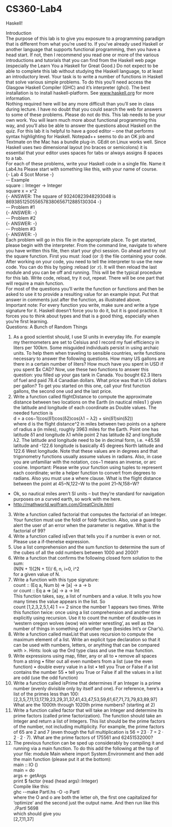# CS360-Lab4
Haskell!

Introduction <br />
The purpose of this lab is to give you exposure to a programming paradigm that is different from
what you’re used to. If you’ve already used Haskell or another language that supports functional
programming, then you have a head start. If not, then I recommend you read one or more of the
various introductions and tutorials that you can find from the Haskell web page (especially the Learn
You a Haskell for Great Good.) Do not expect to be able to complete this lab without studying
the Haskell language, to at least an introductory level. Your task is to write a number of functions
in Haskell that solve various simple problems. To do this you’ll need access the Glasgow Haskell
Compiler (GHC) and it’s interpreter (ghci). The best installation is to install haskell-platform.
See www.haskell.org for more information. <br />
Nothing required here will be any more difficult than you’ll see in class during lecture. I have no
doubt that you could search the web for answers to some of these problems. Please do not do this.
This lab needs to be your own work. You will learn much more about functional programming this
way, and you’ll also be able to answer the questions about Haskell on the quiz.
For this lab it is helpful to have a good editor – one that performs syntax highlighting for Haskell.
Notepad++ seems to do an OK job and Textmate on the Mac has a bundle plug-in. GEdit on
Linux works well. Since Haskell uses two dimensional layout (no braces or semicolons) it is essential
that your editor uses spaces for tabs or always assigns 8 spaces to a tab. <br />
For each of these problems, write your Haskell code in a single file. Name it Lab4.hs Please start
with something like this, with your name of course. <br />
{- Lab 4 Scot Morse -} <br />
-- Example <br />
square :: Integer -> Integer <br />
square x = x^2 <br />
{- ANSWER: The square of 93240823948293048 is 8693851250556578380656712885130304 -} <br />
-- Problem #1 <br />
{- ANSWER: -} <br />
-- Problem #2 <br />
{- ANSWER: -} <br />
-- Problem #3 <br />
{- ANSWER: -} <br />
Each problem will go in this file in the appropriate place. To get started, please begin with the
interpreter. From the command line, navigate to where you have written this file, then start your
ghci session. Go ahead and try out the square function. First you must :load (or :l) the file
containing your code. After working on your code, you need to tell the interpreter to use the new
code. You can do this by typing :reload (or :r). It will then reload the last module and you can
be off and running. This will be the typical procedure for this lab. Write code, reload, try it out,
repeat. There will be one part that will require a main function. <br />
For most of the questions you’ll write the function or functions and then be asked to use it to provide
a resulting value for an example input. Put that answer in comments just after the function, as
illustrated above. <br />
Important note: For every function you write, make sure and write a type signature for it. Haskell
doesn’t force you to do it, but it is good practice. It forces you to think about types and that is a
good thing, especially when you’re first learning. <br />
Questions: A Bunch of Random Things
1. As a good scientist should, I use SI units in everyday life. For example my thermometers are
set to Celsius and I record my fuel efficiency in liters per 100km. Some misguided individuals
persist in using archaic units. To help them when traveling to sensible countries, write
functions necessary to answer the following questions. How many US gallons are there in
a certain number of liters? How much have you spent in USD if you spent $x CAD? Now,
use these two functions to answer this question: you filled up your gas tank in Canada. You
bought 62.3 liters of fuel and paid 78.4 Canadian dollars. What price was that in US dollars
per gallon? To get you started on this one, call your first function gallons, the second one
usd and the last price.
2. Write a function called flightDistance to compute the approximate distance between two
locations on the Earth (in nautical miles1
) given the latitude and longitude of each coordinate
as Double values. The needed function is <br />
d = a cos−1(cos(δ1)cos(δ2)cos(λ1 − λ2) + sin(δ1)sin(δ2)) <br />
where d is the flight distance^2
in miles between two points on a sphere of radius a (in miles),
roughly 3963 miles for the Earth. Point one has latitude δ1 and longitude λ1 while point 2
has latitude δ2 and longitude λ2. The latitude and longitude need to be in decimal form, i.e.
+45.58 latitude and -122.6 longitude is basically 45 degrees North latitude and 122.6 West
longitude. Note that these values are in degrees and that trigonometry functions usually
assume values in radians. Also, in case you are unfamiliar with the notation, cos−1 means an
inverse, or arc cosine. Important: Please write your function using tuples to represent each
coordinate; write a helper function to convert from degrees to radians. Also you must use
a where clause. What is the flight distance between the point at 45◦N,122◦W to the point
21◦N,158◦W? <br />
* Ok, so nautical miles aren’t SI units – but they’re standard for navigation purposes on a curved earth, so work
with me here. <br />
* http://mathworld.wolfram.com/GreatCircle.html
3. Write a function called factorial that computes the factorial of an Integer. Your function
must use the foldl or foldr function. Also, use a guard to alert the user of an error when
the parameter is negative. What is the factorial of 99?
4. Write a function called isEven that tells you if a number is even or not. Please use a if-thenelse
expression.
5. Use a list comprehension and the sum function to determine the sum of the cubes of all the
odd numbers between 1000 and 2000?
6. Write a function that confirms the following closed form solution to the sum: <br />
(N(N + 1)(2N + 1))/ 6, n, i=0, i^2 <br />
for a given value of N.
7. Write a function with this type signature: <br />
count :: (Eq a, Num b) => [a] -> a -> b <br />
or count :: Eq a => [a] -> a -> Int<br />
This function takes, say, a list of numbers and a value. It tells you how many times the value
appears in the list. So<br />
count [1,2,3,2,5,1,4] 1 == 2
since the number 1 appears two times. Write this function twice: once using a list comprehension
and another time explicitly using recursion. Use it to count the number of double-ues
in ‘western oregon wolves (wow) win winter wrestling’, as well as the number of things in
something of another type (besides Int’s or Char’s).
8. Write a function called maxList that uses recursion to compute the maximum element of
a list. Write an explicit type declaration so that it can be used with numbers, letters, or
anything that can be compared with >. Hints: look up the Ord type class and use the max
function.
9. Write expressions using map, filter, any or all to
• remove all spaces from a string
• filter out all even numbers from a list (use the even function)
• double every value in a list
• tell you True or False if a list contains the number 55
• tell you True or False if all the values in a list are odd (use the odd function)
10. Write a function called isPrime that determines if an Integer is a prime number (evenly
divisible only by itself and one). For reference, here’s a list of the primes less than 100:<br />
[2,3,5,7,11,13,17,19,23,29,31,37,41,43,47,53,59,61,67,71,73,79,83,89,97]<br />
What are the 1000th through 1020th prime numbers? (starting at 2)
11. Write a function called factor that will take an Integer and determine its prime factors
(called prime factorization). The function should take an Integer and return a list
of Integers. This list should be the prime factors of the number, not including multiplicity.
For example, the prime factors of 65 are 2 and 7 (even though the full multiplication is
56 = 23
· 7 = 2 · 2 · 2 · 7). What are the prime factors of 175561 and 62451532000?
12. The previous function can be sped up considerably by compiling it and running via a main
function. To do this add the following at the top of your file:
module Main where
import System.Environment
and then add the main function (please put it at the bottom):<br />
main :: IO ()<br />
main = do<br />
args <- getArgs<br />
print $ factor (read (head args)::Integer)<br />
Compile like this:<br />
ghc --make PartI.hs -O -o PartI<br />
where the O and o are both the letter oh, the first one capitalized for ‘optimize’ and the
second just the output name. And then run like this<br />
./PartI 5698<br />
which should give you<br />
[2,7,11,37]<br />
